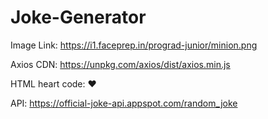 # Joke-Generator

Image Link:
https://i1.faceprep.in/prograd-junior/minion.png

Axios CDN:
https://unpkg.com/axios/dist/axios.min.js

HTML heart code:
&#9829;

API:
https://official-joke-api.appspot.com/random_joke
